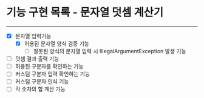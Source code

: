 기능 구현 목록 - 문자열 덧셈 계산기
===========

---

* [x] 문자열 입력기능
    * [x] 허용된 문자열 양식 검증 기능
        * [ ] 잘못된 양식의 문자열 입력 시 IllegalArgumentException 발생 기능
* [ ] 덧셈 결과 출력 기능
* [ ] 허용된 구분자를 확인하는 기능
* [ ] 커스텀 구분자 입력 확인하는 기능
* [ ] 커스텀 구분자 인식 기능
* [ ] 각 숫자의 합 계산 기능